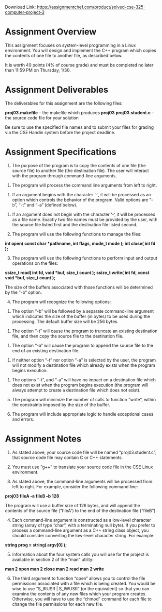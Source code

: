Download Link: https://assignmentchef.com/product/solved-cse-325-computer-project-3
<br>
<h1>Assignment Overview</h1>

<strong> </strong>

This assignment focuses on system-level programming in a Linux environment.  You will design and implement the C++ program which copies the contents of one file to another file, as described below.




It is worth 40 points (4% of course grade) and must be completed no later than 11:59 PM on Thursday, 1/30.




<h1>Assignment Deliverables</h1>




The deliverables for this assignment are the following files:




<strong>proj03.makefile</strong> – the makefile which produces <strong>proj03</strong> <strong>proj03.student.c</strong> – the source code file for your solution




Be sure to use the specified file names and to submit your files for grading via the CSE Handin system before the project deadline.




<h1>Assignment Specifications</h1>




<ol>

 <li>The purpose of the program is to copy the contents of one file (the source file) to another file (the destination file). The user will interact with the program through command-line arguments.</li>

</ol>




<ol>

 <li>The program will process the command line arguments from left to right.</li>

</ol>




<ol>

 <li>If an argument begins with the character ‘-‘, it will be processed as an option which controls the behavior of the program. Valid options are “-b”, “-t” and “-a” (defined below).</li>

</ol>




<ol>

 <li>If an argument does not begin with the character ‘-‘, it will be processed as a file name. Exactly two file names must be provided by the user, with the source file listed first and the destination file listed second.</li>

</ol>




<ol start="2">

 <li>The program will use the following functions to manage the files:</li>

</ol>




<strong>int open( const char *pathname, int flags, mode_t mode ); int close( int fd ); </strong>




<ol start="3">

 <li>The program will use the following functions to perform input and output operations on the files:</li>

</ol>




<strong>ssize_t read( int fd, void *buf, size_t count ); ssize_t write( int fd, const void *buf, size_t count );</strong>




The size of the buffers associated with those functions will be determined by the “-b” option.




<ol start="4">

 <li>The program will recognize the following options:</li>

</ol>




<ol>

 <li>The option “-b” will be followed by a separate command-line argument which indicates the size of the buffer (in bytes) to be used during the processing. The default buffer size will be 256 bytes.</li>

</ol>

<strong> </strong>

<ol>

 <li>The option “-t” will cause the program to truncate an existing destination file, and then copy the source file to the destination file.</li>

</ol>




<ol>

 <li>The option “-a” will cause the program to append the source file to the end of an existing destination file.</li>

</ol>




<ol>

 <li>If neither option “-t” nor option “-a” is selected by the user, the program will not modify a destination file which already exists when the program begins execution.</li>

</ol>




<ol>

 <li>The options “-t”, and “-a” will have no impact on a destination file which does not exist when the program begins execution (the program will always attempt to create a destination file which does not exist).</li>

</ol>




<ol start="5">

 <li>The program will minimize the number of calls to function “write”, within the constraints imposed by the size of the buffer.</li>

</ol>




<ol start="6">

 <li>The program will include appropriate logic to handle exceptional cases and errors.</li>

</ol>




<h1>Assignment Notes</h1>




<ol>

 <li>As stated above, your source code file will be named “proj03.student.c”; that source code file may contain C or C++ statements.</li>

</ol>




<ol start="2">

 <li>You must use “g++” to translate your source code file in the CSE Linux environment.</li>

</ol>




<ol start="3">

 <li>As stated above, the command-line arguments will be processed from left to right. For example, consider the following command line:</li>

</ol>




<strong>proj03 fileA -a fileB –b 128 </strong>




The program will use a buffer size of 128 bytes, and will append the contents of the source file (“fileA”) to the end of the destination file (“fileB”).




<ol start="4">

 <li>Each command-line argument is constructed as a low-level character string (array of type “char”, with a terminating null byte). If you prefer to process a command-line argument as a C++ string class object, you should consider converting the low-level character string.  For example:</li>

</ol>




<strong>string prog = string( argv[0] ); </strong>




<ol start="5">

 <li>Information about the four system calls you will use for the project is available in section 2 of the “man” utility:</li>

</ol>




<strong>man 2 open man 2 close man 2 read man 2 write </strong>

<strong> </strong>

<ol start="6">

 <li>The third argument to function “open” allows you to control the file permissions associated with a file which is being created. You would be wise to use “S_IRUSR | S_IWUSR” (or the equivalent) so that you can examine the contents of any new files which your program creates.  Otherwise, you will have to use the “chmod” command for each file to change the file permissions for each new file.</li>

</ol>


